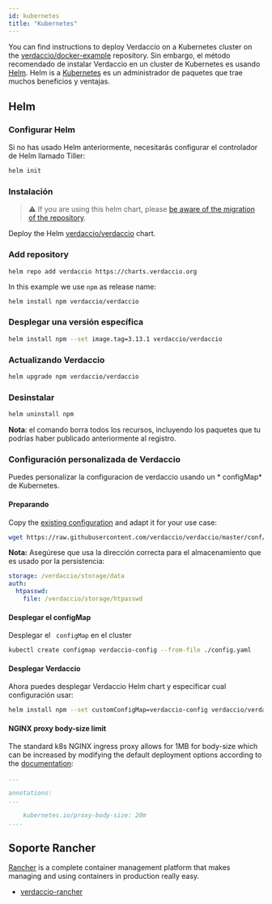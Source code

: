 ```yaml
---
id: kubernetes
title: "Kubernetes"
---
```


 You can find instructions to deploy Verdaccio on a Kubernetes cluster on the [verdaccio/docker-example](https://github.com/verdaccio/verdaccio/tree/5.x/docker-examples/kubernetes-example) repository. Sin embargo, el método recomendado de instalar Verdaccio en un cluster de Kubernetes es usando [Helm](https://helm.sh). Helm is a [Kubernetes](https://kubernetes.io) es un administrador de paquetes que trae muchos beneficios y ventajas.

## Helm

### Configurar Helm

Si no has usado Helm anteriormente, necesitarás configurar el controlador de Helm llamado Tiller:

```bash
helm init
```

### Instalación

> ⚠️ If you are using this helm chart, please [be aware of the migration of the repository](https://github.com/verdaccio/verdaccio/issues/1767).

Deploy the Helm [verdaccio/verdaccio](https://github.com/verdaccio/charts) chart.

### Add repository

```
helm repo add verdaccio https://charts.verdaccio.org
```

In this example we use `npm` as release name:

```bash
helm install npm verdaccio/verdaccio
```

### Desplegar una versión específica

```bash
helm install npm --set image.tag=3.13.1 verdaccio/verdaccio
```

### Actualizando Verdaccio

```bash
helm upgrade npm verdaccio/verdaccio
```

### Desinstalar

```bash
helm uninstall npm
```

**Nota**: el comando borra todos los recursos, incluyendo los paquetes que tu podrías haber publicado anteriormente al registro.


### Configuración personalizada de Verdaccio

Puedes personalizar la configuracion de verdaccio usando un * configMap* de Kubernetes.

#### Preparando

Copy the [existing configuration](https://github.com/verdaccio/verdaccio/blob/master/conf/docker.yaml) and adapt it for your use case:

```bash
wget https://raw.githubusercontent.com/verdaccio/verdaccio/master/conf/docker.yaml -O config.yaml
```

**Nota:** Asegúrese que usa la dirección correcta para el almacenamiento que es usado por la persistencia:

```yaml
storage: /verdaccio/storage/data
auth:
  htpasswd:
    file: /verdaccio/storage/htpasswd
```

#### Desplegar el configMap

Desplegar el ` configMap` en el cluster

```bash
kubectl create configmap verdaccio-config --from-file ./config.yaml
```

#### Desplegar Verdaccio

Ahora puedes desplegar Verdaccio Helm chart y especificar cual configuración usar:

```bash
helm install npm --set customConfigMap=verdaccio-config verdaccio/verdaccio
```

#### NGINX proxy body-size limit

The standard k8s NGINX ingress proxy allows for 1MB for body-size which can be increased by modifying the default deployment options according to the [documentation](https://kubernetes.github.io/ingress-nginx/user-guide/nginx-configuration/annotations/#custom-max-body-size):
```yaml
...

annotations:
...

    kubernetes.io/proxy-body-size: 20m
....

```

## Soporte Rancher

[Rancher](http://rancher.com/) is a complete container management platform that makes managing and using containers in production really easy.

* [verdaccio-rancher](https://github.com/lgaticaq/verdaccio-rancher)
